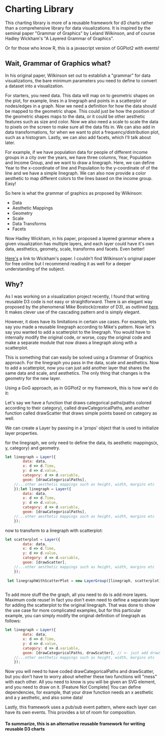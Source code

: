 # Charting Library

This charting library is more of a reusable framework for d3 charts rather than a comprehensive library for data visualizations. It is inspired by the seminal paper "Grammar of Graphics" by Leland Wilkinson, and of course Hadley Wickham's "A Layered Grammar of Graphics". 

Or for those who know R, this is a javascript version of GGPlot2 with events!


## Wait, Grammar of Graphics what?

In his original paper, Wilkinson set out to establish a "grammar" for data visualizations, the bare minimum parameters you need to define to convert a dataset into a visualization. 

For starters, you need data. This data will map on to geometric shapes on the plot, for example, lines in a linegraph and points in a scatterplot or nodes/edges in a graph. Now we need a definition for how the data should be mapped to the geometric shape. This could just be how the position of the geometric shapes maps to the data, or it could be other aesthetic features such as size and color. Now we also need a scale to scale the data to pixels on the screen to make sure all the data fits in. We can also add in data transformations, for when we want to plot a frequency/distribution plot, such as a histogram. Lastly, we can also add facets, which I'll talk about later.

For example, if we have population data for people of different income groups in a city over the years, we have three columns, Year, Population and Income Group, and we want to draw a linegraph. Here, we can define Year to the x-coordinate of line and Population to the y-coordinate of of the line and we have a simple linegraph. We can also now provide a color aesthetic to map different colors to the lines based on the income group. Easy!

So here is what the grammar of graphics as proposed by Wilkinson:
* Data
* Aesthetic Mappings
* Geometry
* Scale
* Data Transforms
* Facets

Now Hadley Wickham, in his paper, proposed a layered grammar where a given visualization has multiple layers, and each layer could have it's own data, aesthetics, geomety, scale, transforms and facets. Even better!

[Here's](http://byrneslab.net/classes/biol607/readings/wickham_layered-grammar.pdf) a link to Wickham's paper. I couldn't find Wilkinson's original paper for free online but I recommend reading it as well for a deeper understanding of the subject.

## Why?

As I was working on a visualization project recently, I found that writing reusable D3 code is not easy or straightforward. There is an elegant way proposed by the phenomenal Mike Bostock(creator of D3), as outlined [here](https://bost.ocks.org/mike/chart/). It makes clever use of the cascading pattern and is simply elegant. 

However, it does have its limitations in certain use cases. For example, lets say you made a reusable linegraph according to Mike's pattern. Now let's say you wanted to add a scatterplot to the linegraph. You would have to internally modify the original code, or worse, copy the original code and make a separate module that now draws a linegraph along with a scatterplot. 

This is something that can easily be solved using a Grammar of Graphics approach. For the linegraph you pass in the data, scale and aesthetics. Now to add a scatterplot, now you can just add another layer that shares the same data and scale, and aesthetics. The only thing that changes is the geometry for the new layer. 

Using a GoG approach, as in GGPlot2 or my framework, this is how we'd do it:

Let's say we have a function that draws categorical paths(paths colored according to their category), called drawCategoricalPaths, and another function called drawScatter that draws simple points based on category as well.

We can create a Layer by passing in a 'props' object that is used to initialize layer properties.

for the linegraph, we only need to define the data, its aesthetic mappings(x, y, category) and geometry.
```javascript
let linegraph = Layer({
		data: data,
		x: d => d.Time,
		y: d => d.value,
		category: d => d.variable,
		geom: [drawCategoricalPaths],
    //...other aesthetic mappings such as height, width, margins etc
    });let linegraph = Layer({
		data: data,
		x: d => d.Time,
		y: d => d.value,
		category: d => d.variable,
		geom: [drawCategoricalPaths],
    //...other aesthetic mappings such as height, width, margins etc
    });
```
now to transform to a linegraph with scatterplot:
```javascript
let scatterplot = Layer({
		data: data,
		x: d => d.Time,
		y: d => d.value,
		category: d => d.variable,
		geom: [drawScatter],
    //...other aesthetic mappings such as height, width, margins etc
    });
 
 let linegraphWithScatterPlot = new LayerGroup([linegraph, scatterplot])
 
```

To add more stuff the the graph, all you need to do is add more layers. Maximum code reuse!
In fact you don't even need to define a separate layer for adding the scatterplot to the original linegraph. That was done to show the use case for more complicated examples, but for this particular example, you can simply modify the original definition of linegraph as follows:

```javascript
let linegraph = Layer({
		data: data,
		x: d => d.Time,
		y: d => d.value,
		category: d => d.variable,
		geom: [drawCategoricalPaths, drawScatter], // <- just add drawScatter to the list of geometries!
    //...other aesthetic mappings such as height, width, margins etc
    });
```

Now you will need to have coded drawCategoricalPaths and drawScatter, but you don't have to worry about whether these two functions will "mess" with each other. All you need to know is you will be given an SVG <g> element, and you need to draw on it. [Feature Not Complete] You can define dependencies, for example, that your draw function needs an x aesthetic and a y aesthetic, and also some data!

Lastly, this framework uses a pub/sub event pattern, where each layer can have its own events. This provides a lot of room for composition.

#### To summarize, this is an alternative reusable framework for writing reusable D3 charts




